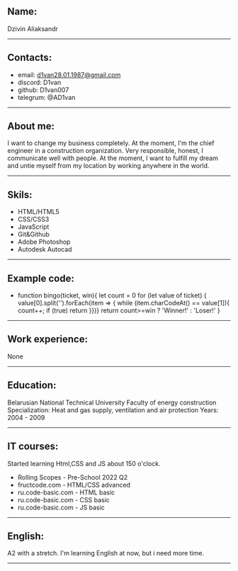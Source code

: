 ## Name:
Dzivin Aliaksandr
********
## Contacts:
* email: d1van28.01.1987@gmail.com 
* discord: D1van
* github: D1van007
* telegrum: @AD1van
********
## About me:
I want to change my business completely. At the moment, I'm the chief engineer in a construction organization. Very responsible, honest, I communicate well with people. At the moment, I want to fulfill my dream and untie myself from my location by working anywhere in the world.
*******
## Skils:
- HTML/HTML5
- CSS/CSS3
- JavaScript
- Git&Github
- Adobe Photoshop
- Autodesk Autocad
*******
## Example code:
* function bingo(ticket, win){
let count = 0
for (let value of ticket) {
value[0].split('').forEach(item => {
while (item.charCodeAt() == value[1]){
    count++; 
    if (true) return
}})} 
return count>=win ? 'Winner!' : 'Loser!' 
}
*******
## Work experience:
None
*******
## Education:
Belarusian National Technical University
Faculty of energy construction
Specialization: Heat and gas supply, ventilation and air protection
Years: 2004 - 2009
*******
## IT courses: 
Started learning Html,CSS and JS about 150 o'clock.
- Rolling Scopes - Pre-School 2022 Q2
- fructcode.com - HTML/CSS advanced
- ru.code-basic.com - HTML basic
- ru.code-basic.com - CSS basic
- ru.code-basic.com - JS basic
*******
## English:
A2 with a stretch. I'm learning English at now, but i need more time.
**********
